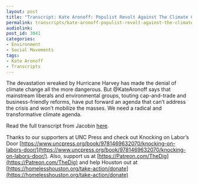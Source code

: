```yaml
---
layout: post
title: "Transcript: Kate Aronoff: Populist Revolt Against The Climate Crisis"
permalink: transcripts/kate-aronoff-populist-revolt-against-the-climate-crisis/
audiolink: 
post_id: 3041
categories:
- Environment
- Social Movements
tags:
- Kate Aronoff
- Transcripts
---
```


The devastation wreaked by Hurricane Harvey has made the denial of climate change all the more dangerous. But @KateAronoff says that mainstream liberals and environmental groups, touting cap-and-trade and business-friendly reforms, have put forward an agenda that can’t address the crisis and won’t mobilize the masses. We need a radical and transformative climate agenda.

Read the full transcript from Jacobin 
[here](https://jacobinmag.com/2017/09/hurricane-harvey-irma-global-warming-the-dig).

Thanks to our supporters at UNC Press and check out Knocking on Labor’s Door [https://www.uncpress.org/book/9781469632070/knocking-on-labors-door/](https://www.uncpress.org/book/9781469632070/knocking-on-labors-door/). Also, support us at [https://Patreon.com/TheDig](https://Patreon.com/TheDig) and help Houston out at [https://homelesshouston.org/take-action/donate](https://homelesshouston.org/take-action/donate)